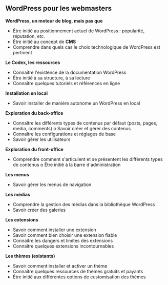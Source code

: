 
## WordPress pour les webmasters

**WordPress, un moteur de blog, mais pas que**
 * Être initié au positionnement actuel de WordPress : popularité, réputation, etc.
 * Être initié au concept de **CMS**
 * Comprendre dans quels cas le choix technologique de WordPress est pertinent

**Le Codex, les ressources**
 * Connaître l'existence de la documentation WordPress
 * Être initié à sa structure, à sa lecture
 * Connaître quelques tutoriels et références en ligne

**Installation en local**
 * Savoir installer de manière autonome un WordPress en local

**Exploration du back-office**
 * Connaître les différents types de contenus par défaut (posts, pages, media, comments) o Savoir créer et gérer des contenus
 * Connaître les configurations et réglages de base
 * Savoir gérer les utilisateurs

**Exploration du front-office**
 * Comprendre comment s'articulent et se présentent les différents types de contenus o Être initié à la barre d'administration

**Les menus**
 * Savoir gérer les menus de navigation

**Les médias**
 * Comprendre la gestion des médias dans la bibliothèque WordPress
 * Savoir créer des galeries

**Les extensions**
 * Savoir comment installer une extension
 * Savoir comment bien choisir une extension fiable
 * Connaître les dangers et limites des extensions
 * Connaître quelques extensions incontournables

**Les thèmes (existants)**
 * Savoir comment installer et activer un thème
 * Connaître quelques ressources de thèmes gratuits et payants
 * Être initié aux différentes options de customisation des thèmes

